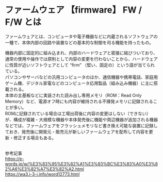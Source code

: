 # ファームウェア 【firmware】 FW / F/W とは
ファームウェアとは、コンピュータや電子機器などに内蔵されるソフトウェアの一種で、本体内部の回路や装置などの基本的な制御を司る機能を持ったもの。  

機器内部に固定的に組み込まれ、内部のハードウェアと密接に結びついており、通常の使用や操作では原則として内容の変更を行わないことから、ハードウェアに性質が近いソフトウェアとして “firm” （堅い、固定の）という語が当てられている。  
パソコンやサーバなどの汎用コンピュータのほか、通信機器や携帯電話、家庭用ゲーム機、デジタル家電などのコンピュータ応用製品（組み込み機器）に主に搭載される。  
本体の主基板などに実装された読み出し専用メモリ（ROM：Read Only Memory）など、電源オフ時にも内容が維持される不揮発メモリに記録されることが多い。  
ROMに記録されている場合は工場出荷後に内容の変更はしない（できない）が、構成が複雑・大規模な機器や本体発売後に機能や周辺機器が追加される機器などでは、ファームウェアをフラッシュメモリなど書き換え可能な装置に記録しておき、発売後に開発元・販売元が新しいファームウェアを配布して内容を更新・修正する場合もある。  
<br>

参考記事  
https://e-words.jp/w/%E3%83%95%E3%82%A1%E3%83%BC%E3%83%A0%E3%82%A6%E3%82%A7%E3%82%A2.html  
https://wa3.i-3-i.info/word12773.html
